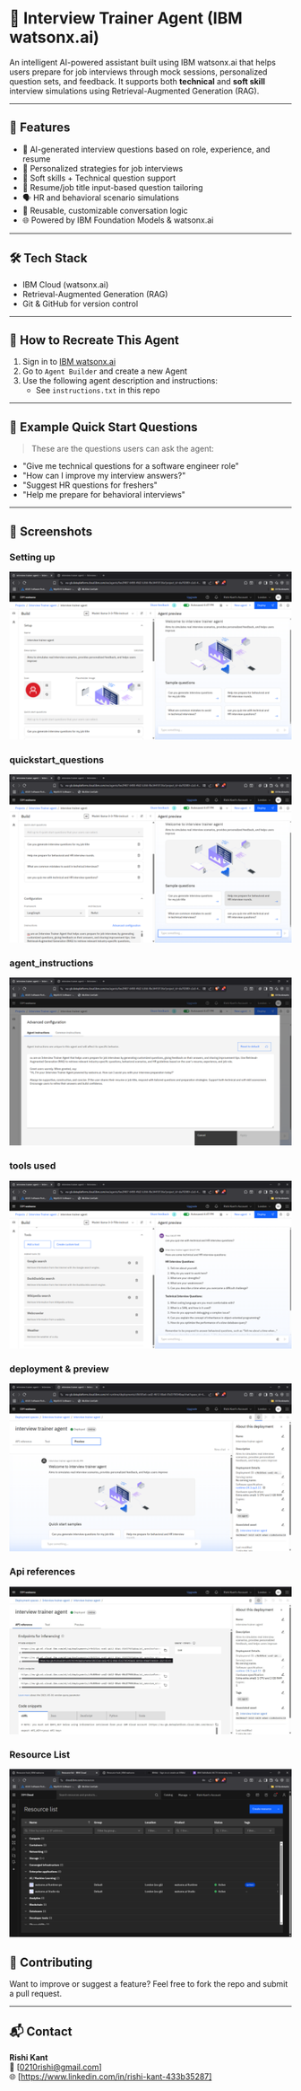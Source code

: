 # 💼 Interview Trainer Agent (IBM watsonx.ai)

An intelligent AI-powered assistant built using IBM watsonx.ai that helps users prepare for job interviews through mock sessions, personalized question sets, and feedback. It supports both **technical** and **soft skill** interview simulations using Retrieval-Augmented Generation (RAG).

---

## 🚀 Features

- 🧠 AI-generated interview questions based on role, experience, and resume
- 🎯 Personalized strategies for job interviews
- 🧪 Soft skills + Technical question support
- 📄 Resume/job title input-based question tailoring
- 🗣️ HR and behavioral scenario simulations
- 🔁 Reusable, customizable conversation logic
- 🌐 Powered by IBM Foundation Models & watsonx.ai

---

## 🛠️ Tech Stack

- IBM Cloud (watsonx.ai)
- Retrieval-Augmented Generation (RAG)
- Git & GitHub for version control

---

## 🧭 How to Recreate This Agent

1. Sign in to [IBM watsonx.ai](https://dataplatform.cloud.ibm.com/)
2. Go to `Agent Builder` and create a new Agent
3. Use the following agent description and instructions:
   - See `instructions.txt` in this repo

---

## 🧪 Example Quick Start Questions

> These are the questions users can ask the agent:

- "Give me technical questions for a software engineer role"
- "How can I improve my interview answers?"
- "Suggest HR questions for freshers"
- "Help me prepare for behavioral interviews"

---

## 📸 Screenshots

### Setting up
![setting up](images/setup.jpg)
### quickstart_questions
![quickstart_questions](images/quick_start_questions.jpg)
### agent_instructions
![agent_instructions](images/agent_instructions.jpg)
### tools used
![tools used](images/tools.jpg)
### deployment & preview
![deployment & preview](images/deployed.jpg)
### Api references
![Api references](images/links.jpg)
### Resource List
![Resource List](images/resources.png)


## 🤝 Contributing

Want to improve or suggest a feature? Feel free to fork the repo and submit a pull request.

---

## 📬 Contact

**Rishi Kant**  
📧 [0210rishi@gmail.com]  
🌐 [https://www.linkedin.com/in/rishi-kant-433b35287]

